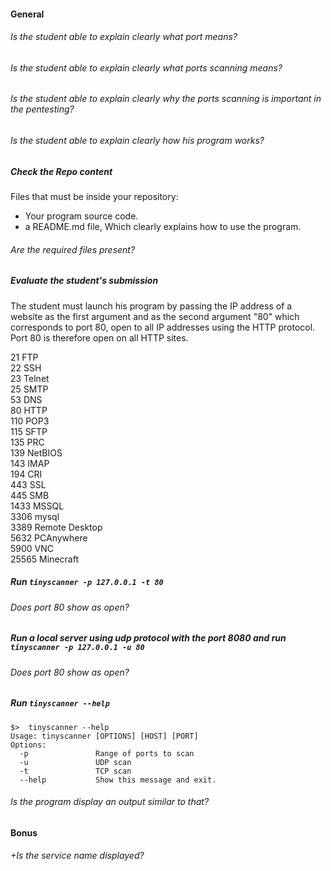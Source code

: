 #### General

###### Is the student able to explain clearly what port means?

###### Is the student able to explain clearly what ports scanning means?

###### Is the student able to explain clearly why the ports scanning is important in the pentesting?

###### Is the student able to explain clearly how his program works?

##### Check the Repo content

Files that must be inside your repository:

- Your program source code.
- a README.md file, Which clearly explains how to use the program.

###### Are the required files present?

##### Evaluate the student's submission

The student must launch his program by passing the IP address of a website as the first argument and as the second argument "80" which corresponds to port 80, open to all IP addresses using the HTTP protocol. Port 80 is therefore open on all HTTP sites.

21 FTP  
22 SSH  
23 Telnet  
25 SMTP  
53 DNS  
80 HTTP  
110 POP3  
115 SFTP  
135 PRC  
139 NetBIOS  
143 IMAP  
194 CRI  
443 SSL  
445 SMB  
1433 MSSQL  
3306 mysql  
3389 Remote Desktop  
5632 PCAnywhere  
5900 VNC  
25565 Minecraft

##### Run `tinyscanner -p 127.0.0.1 -t 80`

###### Does port 80 show as open?

##### Run a local server using udp protocol with the port 8080 and run `tinyscanner -p 127.0.0.1 -u 80`

###### Does port 80 show as open?

##### Run `tinyscanner --help`

```console
$>  tinyscanner --help
Usage: tinyscanner [OPTIONS] [HOST] [PORT]
Options:
  -p               Range of ports to scan
  -u               UDP scan
  -t               TCP scan
  --help           Show this message and exit.
```

###### Is the program display an output similar to that?

#### Bonus

###### +Is the service name displayed?
